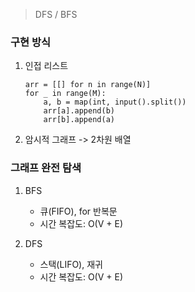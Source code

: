 > DFS / BFS

### 구현 방식
1. 인접 리스트 
    ```
    arr = [[] for n in range(N)]
    for _ in range(M):
        a, b = map(int, input().split())
        arr[a].append(b)
        arr[b].append(a)
    ```
2. 암시적 그래프 -> 2차원 배열

### 그래프 완전 탐색
1. BFS
    - 큐(FIFO), for 반복문
    - 시간 복잡도: O(V + E)
        
2. DFS
    - 스택(LIFO), 재귀
    - 시간 복잡도: O(V + E)

